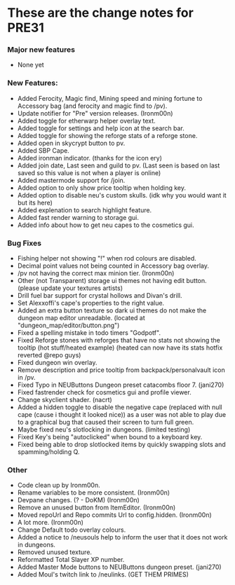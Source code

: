 # These are the change notes for PRE31

### **Major new features**

- None yet

### **New Features:**
- Added Ferocity, Magic find, Mining speed and mining fortune to Accessory bag (and ferocity and magic find to /pv).
- Update notifier for "Pre" version releases. (Ironm00n)
- Added toggle for etherwarp helper overlay text.
- Added toggle for settings and help icon at the search bar.
- Added toggle for showing the reforge stats of a reforge stone.
- Added open in skycrypt button to pv.
- Added SBP Cape.
- Added ironman indicator. (thanks for the icon ery)
- Added join date, Last seen and guild to pv. (Last seen is based on last saved so this value is not when a player is online)
- Added mastermode support for /join.
- Added option to only show price tooltip when holding key.
- Added option to disable neu's custom skulls. (idk why you would want it but its here)
- Added explenation to search highlight feature.
- Added fast render warning to storage gui.
- Added info about how to get neu capes to the cosmetics gui.

### **Bug Fixes**
- Fishing helper not showing "!" when rod colours are disabled.
- Decimal point values not being counted in Accessory bag overlay.
- /pv not having the correct max minion tier. (Ironm00n)
- Other (not Transparent) storage ui themes not having edit button. (please update your textures artists)
- Drill fuel bar support for crystal hollows and Divan's drill.
- Set Alexxoffi's cape's properties to the right value.
- Added an extra button texture so dark ui themes do not make the dungeon map editor unreadable. (located at "dungeon_map/editor/button.png")
- Fixed a spelling mistake in todo timers "Godpotf".
- Fixed Reforge stones with reforges that have no stats not showing the tooltip (hot stuff/heated example) (heated can now have its stats hotfix reverted @repo guys)
- Fixed dungeon win overlay.
- Remove description and price tooltip from backpack/personalvault icon in /pv.
- Fixed Typo in NEUButtons Dungeon preset catacombs floor 7. (jani270)
- Fixed fastrender check for cosmetics gui and profile viewer.
- Change skyclient shader. (nacrt)
- Added a hidden toggle to disable the negative cape (replaced with null cape (cause i thought it looked nice)) as a user was not able to play due to a graphical bug that caused their screen to turn full green.
- Maybe fixed neu's slotlocking in dungeons. (limited testing)
- Fixed Key's being "autoclicked" when bound to a keyboard key.
- Fixed being able to drop slotlocked items by quickly swapping slots and spamming/holding Q.


### **Other**
- Code clean up by Ironm00n.
- Rename variables to be more consistent. (Ironm00n)
- Devpane changes. (? - DoKM) (Ironm00n)
- Remove an unused button from ItemEditor. (Ironm00n)
- Moved repoUrl and Repo commits Url to config.hidden. (Ironm00n)
- A lot more. (Ironm00n)
- Change Default todo overlay colours.
- Added a notice to /neusouls help to inform the user that it does not work in dungeons.
- Removed unused texture.
- Reformatted Total Slayer XP number.
- Added Master Mode buttons to NEUButtons dungeon preset. (jani270)
- Added Moul's twitch link to /neulinks. (GET THEM PRIMES)

